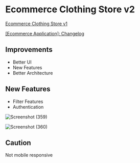 # Ecommerce Clothing Store v2

[Ecommerce Clothing Store v1](https://github.com/amantulsyan35/ecom-store)

[[Ecommerce Application]: Changelog](https://www.amantulsyan.com/ecommerce-application-changelog)

## Improvements

- Better UI
- New Features
- Better Architecture

## New Features

- Filter Features
- Authentication

![Screenshot (359)](https://user-images.githubusercontent.com/65289994/184979176-5d41ec9f-d128-4c4b-957f-8fce9782e304.png)

![Screenshot (360)](https://user-images.githubusercontent.com/65289994/184979191-0fb715dd-edee-479b-a3f5-bbbd0fef621b.png)


## Caution

Not mobile responsive
